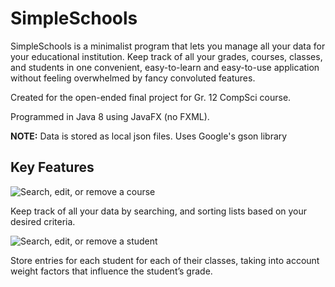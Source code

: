 # SimpleSchools
SimpleSchools is a minimalist program that lets you manage all your data for your educational institution. Keep track of all your grades, courses, classes, and students in one convenient, easy-to-learn and easy-to-use application without feeling overwhelmed by fancy convoluted features.

Created for the open-ended final project for Gr. 12 CompSci course.

Programmed in Java 8 using JavaFX (no FXML).

**NOTE:** Data is stored as local json files. Uses Google's gson library 

## Key Features

![Search, edit, or remove a course](https://pasteboard.co/JjcbzEo.png)

Keep track of all your data by searching, and sorting lists based on your desired criteria.

![Search, edit, or remove a student](https://pasteboard.co/JjcbmRZ.png)

Store entries for each student for each of their classes, taking into account weight factors that influence the student’s grade.
